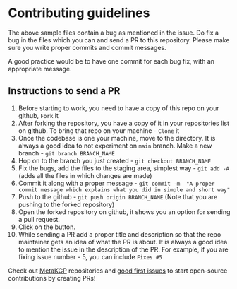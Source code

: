 # Contributing guidelines

The above sample files contain a bug as mentioned in the issue. Do fix a bug in the files which you can and send a PR to this repository. Please make sure you write proper commits and commit messages.

A good practice would be to have one commit for each bug fix, with an appropriate message.

## Instructions to send a PR

1. Before starting to work, you need to have a copy of this repo on your github, `Fork` it
2. After forking the repository, you have a copy of it in your repositories list on github. To bring that repo on your machine - `Clone` it
3. Once the codebase is one your machine, move to the directory. It is always a good idea to not experiment on `main` branch. Make a new branch - `git branch BRANCH_NAME`
4. Hop on to the branch you just created - `git checkout BRANCH_NAME`
5. Fix the bugs, add the files to the staging area, simplest way - `git add -A` (adds all the files in which changes are made)
6. Commit it along with a proper message - `git commit -m  "A proper commit message which explains what you did in simple and short way"`
7. Push to the github - `git push origin BRANCH_NAME` (Note that you are pushing to the forked repository)
8. Open the forked repository on github, it shows you an option for sending a pull request.
9. Click on the button.
10. While sending a PR add a proper title and description so that the repo maintainer gets an idea of what the PR is about. It is always a good idea to mention the issue in the description of the PR. For example, if you are fixing issue number - 5, you can include `Fixes #5`

Check out [MetaKGP](https://github.com/metakgp) repositories and [good first issues](https://goodfirstissue.dev/) to start open-source contributions by creating PRs!